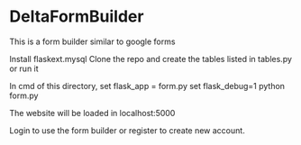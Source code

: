# DeltaFormBuilder

This is a form builder similar to google forms

Install flaskext.mysql
Clone the repo and create the tables listed in tables.py or run it

In cmd of this directory,
set flask_app = form.py
set flask_debug=1
python form.py

The website will be loaded in localhost:5000

Login to use the form builder or register to create new account.
